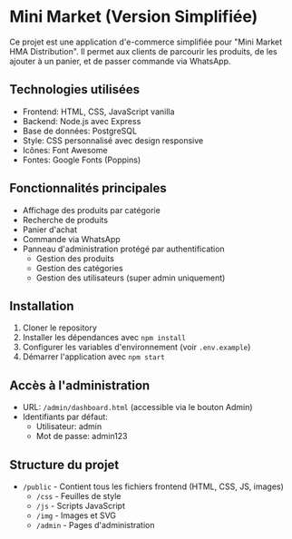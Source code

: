 # Mini Market (Version Simplifiée)

Ce projet est une application d'e-commerce simplifiée pour "Mini Market HMA Distribution". Il permet aux clients de parcourir les produits, de les ajouter à un panier, et de passer commande via WhatsApp.

## Technologies utilisées

- Frontend: HTML, CSS, JavaScript vanilla
- Backend: Node.js avec Express
- Base de données: PostgreSQL
- Style: CSS personnalisé avec design responsive
- Icônes: Font Awesome
- Fontes: Google Fonts (Poppins)

## Fonctionnalités principales

- Affichage des produits par catégorie
- Recherche de produits
- Panier d'achat
- Commande via WhatsApp
- Panneau d'administration protégé par authentification
  - Gestion des produits
  - Gestion des catégories
  - Gestion des utilisateurs (super admin uniquement)

## Installation

1. Cloner le repository
2. Installer les dépendances avec `npm install`
3. Configurer les variables d'environnement (voir `.env.example`)
4. Démarrer l'application avec `npm start`

## Accès à l'administration

- URL: `/admin/dashboard.html` (accessible via le bouton Admin)
- Identifiants par défaut:
  - Utilisateur: admin
  - Mot de passe: admin123

## Structure du projet

- `/public` - Contient tous les fichiers frontend (HTML, CSS, JS, images)
  - `/css` - Feuilles de style
  - `/js` - Scripts JavaScript
  - `/img` - Images et SVG
  - `/admin` - Pages d'administration